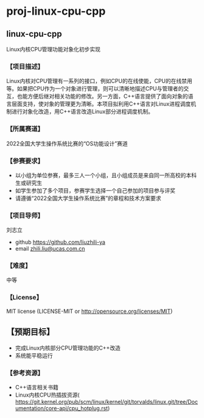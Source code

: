 # proj-linux-cpu-cpp

## linux-cpu-cpp
Linux内核CPU管理功能对象化初步实现

### 【项目描述】
Linux内核对CPU管理有一系列的接口，例如CPU的在线使能，CPU的在线禁用等。如果把CPU作为一个对象进行管理，则可以清晰地描述CPU与管理者的交互，也能方便后继对相关功能的修改。另一方面，C++语言提供了面向对象的语言层面支持，使对象的管理更为清晰。本项目拟利用C++语言对Linux进程调度机制进行对象化改造，用C++语言改造Linux部分进程调度机制。

### 【所属赛道】
2022全国大学生操作系统比赛的“OS功能设计”赛道

### 【参赛要求】
- 以小组为单位参赛，最多三人一个小组，且小组成员是来自同一所高校的本科生或研究生
- 如学生参加了多个项目，参赛学生选择一个自己参加的项目参与评奖
- 请遵循“2022全国大学生操作系统比赛”的章程和技术方案要求

### 【项目导师】
刘志立
- github https://github.com/liuzhili-ya
- email zhili.liu@ucas.com.cn

### 【难度】
中等

### 【License】
MIT license (LICENSE-MIT or http://opensource.org/licenses/MIT)  

## 【预期目标】
- 完成Linux内核部分CPU管理功能的C++改造
- 系统能平稳运行

### 【参考资源】
- C++语言相关书籍
- Linux内核CPU热插拔资源(
https://git.kernel.org/pub/scm/linux/kernel/git/torvalds/linux.git/tree/Documentation/core-api/cpu_hotplug.rst)

